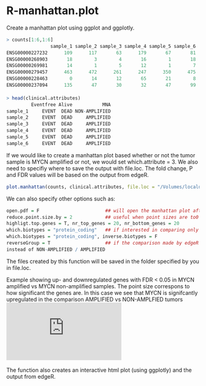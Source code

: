 # R-manhattan.plot
Create a manhattan plot using ggplot and ggplotly. 

```R
> counts[1:6,1:6]
                sample_1 sample_2 sample_3 sample_4 sample_5 sample_6
ENSG00000227232      109      117       63      179       67       81
ENSG00000268903       18        3        4       16        1       18
ENSG00000269981       14        1        5       12        1        7
ENSG00000279457      463      472      261      247      350      475
ENSG00000228463        0       14       12       65       21        8
ENSG00000237094      135       47       30       32       47       99

> head(clinical.attributes)
         Eventfree Alive           MNA
sample_1     EVENT  DEAD NON-AMPLIFIED
sample_2     EVENT  DEAD     AMPLIFIED
sample_3     EVENT  DEAD     AMPLIFIED
sample_4     EVENT  DEAD     AMPLIFIED
sample_5     EVENT  DEAD     AMPLIFIED
sample_6     EVENT  DEAD     AMPLIFIED
```

If we would like to create a manhattan plot based whether or not the tumor sample is MYCN amplified or not, we would set which.attribute = 3. We also need to specifiy where to save the output with file.loc. The fold change, P and FDR values will be based on the output from edgeR.

```R
plot.manhattan(counts, clinical.attributes, file.loc = "/Volumes/localdisc/output.folder/")
```

We can also specify other options such as:
```R
open.pdf = F                        ## will open the manhattan plot after the function has completed 
reduce.point.size.by = 2            ## useful when point sizes are to0 big or too low
highligt.top.genes = T, nr_top_genes = 20, nr_bottom_genes = 20           ## for labelling xx genes of interrest
which.biotypes = "protein_coding"   ## if interested in comparing only protein_coding genes
which.biotypes = "protein_coding", inverse.biotypes = F                   ## if interested in only long non-coding RNAs
reverseGroup = T                    ## if the comparison made by edgeR is not what we wanted, e.g. we would like AMPLIFIED / NON-AMPLIFIED
instead of NON-AMPLIFIED / AMPLIFIED
```


The files created by this function will be saved in the folder specified by you in file.loc.

Example showing up- and downregulated genes with FDR < 0.05 in MYCN amplified vs MYCN non-amplified samples. 
The point size correspons to how significant the genes are. In this case we see that MYCN is signifcantly upregulated in the comparison AMPLIFIED vs NON-AMPLFIED tumors
![alt text](https://github.com/utnesp/R-manhattan.plot/blob/master/MNA.labeled.pdf "Example showing up- and downregulated genes with FDR < 0.05")

The function also creates an interactive html plot (using ggplotly) and the output from edgeR. 
